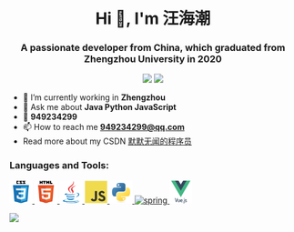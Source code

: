 <h1 align="center">Hi 👋, I'm 汪海潮</h1>
<h3 align="center">A passionate developer from China, which graduated from Zhengzhou University in 2020</h3>

<p align="center">
  <!-- Github徽章 -->
  <a href="https://github.com/wanghaichao0611" target="_blank"><img src="https://img.shields.io/badge/GitHub-Augenestern--creator-brightgreen"></a>
  <!-- CSDN徽章 -->
 <a href="https://blog.csdn.net/CXY_Stole?type=blog" target="_blank"><img src="https://img.shields.io/badge/CSDN-%E4%B8%AA%E4%BA%BA%E5%8D%9A%E5%AE%A2-yellow"></a>
</p>

- 🔭 I’m currently working in **Zhengzhou**
- 💬 Ask me about **Java Python JavaScript**
- :penguin: **949234299**
- 📫 How to reach me **949234299@qq.com**
-  Read more about my CSDN  [默默无闻的程序员](https://blog.csdn.net/CXY_Stole?type=blog)

<h3 align="left">Languages and Tools:</h3>
<p align="left"> <a href="https://www.w3schools.com/css/" target="_blank" rel="noreferrer"> <img src="https://raw.githubusercontent.com/devicons/devicon/master/icons/css3/css3-original-wordmark.svg" alt="css3" width="40" height="40"/> </a> <a href="https://www.w3.org/html/" target="_blank" rel="noreferrer"> <img src="https://raw.githubusercontent.com/devicons/devicon/master/icons/html5/html5-original-wordmark.svg" alt="html5" width="40" height="40"/> </a> <a href="https://www.java.com" target="_blank" rel="noreferrer"> <img src="https://raw.githubusercontent.com/devicons/devicon/master/icons/java/java-original.svg" alt="java" width="40" height="40"/> </a> <a href="https://developer.mozilla.org/en-US/docs/Web/JavaScript" target="_blank" rel="noreferrer"> <img src="https://raw.githubusercontent.com/devicons/devicon/master/icons/javascript/javascript-original.svg" alt="javascript" width="40" height="40"/> </a> <a href="https://www.python.org" target="_blank" rel="noreferrer"> <img src="https://raw.githubusercontent.com/devicons/devicon/master/icons/python/python-original.svg" alt="python" width="40" height="40"/> </a> <a href="https://spring.io/" target="_blank" rel="noreferrer"> <img src="https://www.vectorlogo.zone/logos/springio/springio-icon.svg" alt="spring" width="40" height="40"/> </a> <a href="https://vuejs.org/" target="_blank" rel="noreferrer"> <img src="https://raw.githubusercontent.com/devicons/devicon/master/icons/vuejs/vuejs-original-wordmark.svg" alt="vuejs" width="40" height="40"/> </a> </p>

<img align="left" src="https://github-readme-stats.vercel.app/api?username=wanghaichao0611&include_all_commits=true&count_private-true&custom_title=wanghaichao0611'%20GitHub%20Stats&line_height=30&show_icons=true&hide_border=true&bg_color=192133&title_color=efb752&icon_color=efb752&text_color=70bed9">




